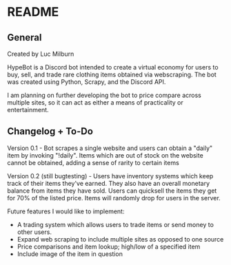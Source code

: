 # README
## General
Created by Luc Milburn

HypeBot is a Discord bot intended to create a virtual economy for users to buy, sell, and trade rare clothing items obtained via webscraping. The bot was created using Python, Scrapy, and the Discord API. 

I am planning on further developing the bot to price compare across multiple sites, so it can act as either a means of practicality or entertainment.

## Changelog + To-Do
Version 0.1 - Bot scrapes a single website and users can obtain a "daily" item by invoking "!daily". Items which are out of stock on the website cannot be obtained, adding a sense of rarity to certain items

Version 0.2 (still bugtesting) - Users have inventory systems which keep track of their items they've earned. They also have an overall monetary balance from items they have sold. Users can quicksell the items they get for 70% of the listed price. Items will randomly drop for users in the server.

Future features I would like to implement:

 - A trading system which allows users to trade items or send money to other users.
 - Expand web scraping to include multiple sites as opposed to one source
 - Price comparisons and item lookup; high/low of a specified item
 - Include image of the item in question
